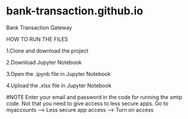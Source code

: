 # bank-transaction.github.io
Bank Transaction Gateway

HOW TO RUN THE FILES

1.Clone and download the project

2.Download Jupyter Notebook

3.Open the .ipynb file in Jupyter Notebook

4.Upload the .xlsx file in Jupyter Notebook

#NOTE
Enter your email and password in the code for running the smtp code. Not that you need to give access to less secure apps. Go to myaccounts --> Less secure app access --> Turn on access
